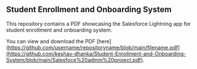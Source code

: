 ## Student Enrollment and Onboarding System ##

This repository contains a PDF showcasing the Salesforce Lightning app for student enrollment and onboarding system.

You can view and download the PDF [here](https://github.com/username/repositoryname/blob/main/filename.pdf](https://github.com/keshav-dhanka/Student-Enrollment-and-Onboarding-System/blob/main/Salesfoce%20admin%20project.pdf).
